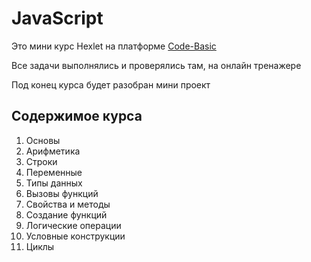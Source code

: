 # JavaScript

Это мини курс Hexlet на платформе [Code-Basic](https://code-basics.com/ru/languages/javascript)

Все задачи выполнялись и проверялись там, на онлайн тренажере

Под конец курса будет разобран мини проект

## Содержимое курса

1. Основы
2. Арифметика
3. Строки
4. Переменные
5. Типы данных
6. Вызовы функций
7. Свойства и методы
8. Создание функций
9. Логические операции
10. Условные конструкции
11. Циклы
